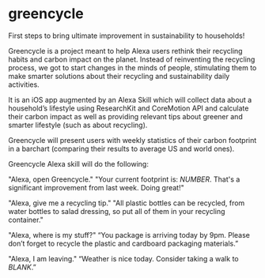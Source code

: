 # greencycle
First steps to bring ultimate improvement in sustainability to households!

Greencycle is a project meant to help Alexa users rethink their recycling habits and carbon impact on the planet. 
Instead of reinventing the recycling process, we got to start changes in the minds of people, stimulating them to make smarter solutions about their recycling and sustainability daily activities.

It is an iOS app augmented by an Alexa Skill which will collect data about a household’s lifestyle using ResearchKit and CoreMotion API and calculate their carbon impact as well as providing relevant tips about greener and smarter lifestyle (such as about recycling).

Greencycle will present users with weekly statistics of their carbon footprint in a barchart (comparing their results to average US and world ones).

Greencycle Alexa skill will do the following:

"Alexa, open Greencycle."
"Your current footprint is: _NUMBER_. That's a significant improvement from last week. Doing great!"

"Alexa, give me a recycling tip."
"All plastic bottles can be recycled, from water bottles to salad dressing, so put all of them in your recycling container."

"Alexa, where is my stuff?"
“You package is arriving today by 9pm. Please don’t forget to recycle the plastic and cardboard packaging materials.”

"Alexa, I am leaving."
“Weather is nice today. Consider taking a walk to _BLANK_.”


